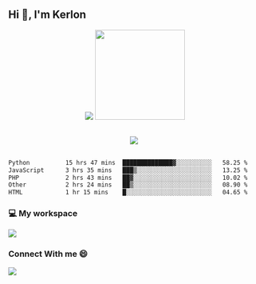 ## Hi 👋, I'm Kerlon
<div align="center">
 <img scr="">
 <img src= "https://github-readme-stats.vercel.app/api?username=kerlonfernandes&show_icons=true&theme=radical"/>
  <img height="180em" src="https://github-readme-stats.vercel.app/api/top-langs/?username=kerlonfernandes&layout=compact&langs_count=8&theme=radical"/>
</div> 

<p align="center" style="margin: 30px;">
 
 <img src="https://skillicons.dev/icons?i=html,css,bootstrap,js,nodejs,jquery,python,flask,php,mysql,lua,sqlite,firebase">

</p>
<!--START_SECTION:waka-->

```txt
Python          15 hrs 47 mins  ██████████████▓░░░░░░░░░░   58.25 %
JavaScript      3 hrs 35 mins   ███▒░░░░░░░░░░░░░░░░░░░░░   13.25 %
PHP             2 hrs 43 mins   ██▓░░░░░░░░░░░░░░░░░░░░░░   10.02 %
Other           2 hrs 24 mins   ██▒░░░░░░░░░░░░░░░░░░░░░░   08.90 %
HTML            1 hr 15 mins    █░░░░░░░░░░░░░░░░░░░░░░░░   04.65 %
```

<!--END_SECTION:waka-->


<p align="center">
 <h3>💻 My workspace</h3>
    <img src="https://skillicons.dev/icons?i=mint" />
</p>

<p align="center">
 <h3>Connect With me 😄</h3> 
    <a href="https://www.linkedin.com/in/kerlon-fernandes"><img src="https://skillicons.dev/icons?i=linkedin" />
  </a>
</p>



